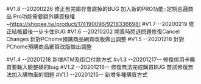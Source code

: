 #V1.8 --20200226
修正售完庫存會跳掉的BUG
加入新的PRO功能::定期巡邏商品
Pro功能需要額外購買授權~https://shopee.tw/product/174190096/9218336698/
#V1.7 --20200219
修正結帳最後一步卡住BUG
#V1.6 --20210202
開賣時閃退問題修復Cancel Changes
針對PChome預購商品網頁改版做出調整
#V1.5 --20201218
針對PChome預購商品網頁改版做出調整


#V1.4 --20201218
新增ATM及街口付款方式
#v1.3 --20201217--
修復信用卡購買要輸入驗整碼的bug
#V1.2 --20201216--
修復無法完成購買BUG
嘗試修復無法加入購物車的問題
#V1.1 --20201215--
新增多種購買方式
